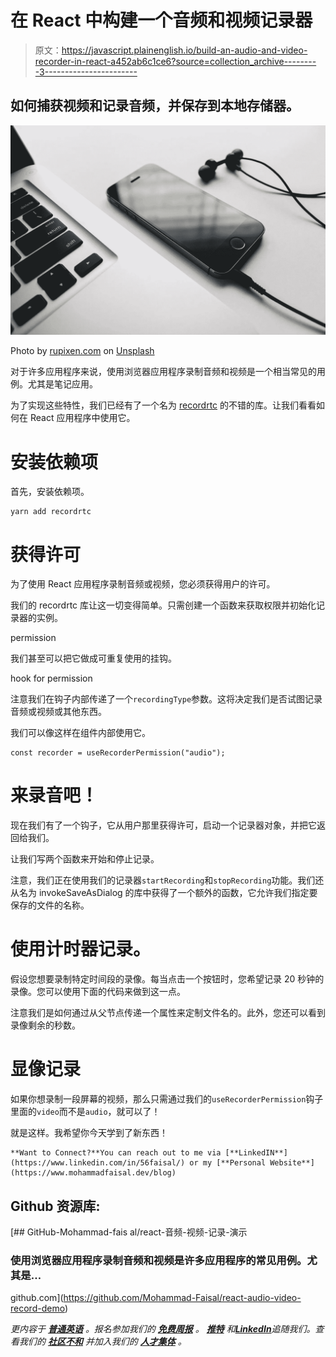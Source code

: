 # 在 React 中构建一个音频和视频记录器

> 原文：<https://javascript.plainenglish.io/build-an-audio-and-video-recorder-in-react-a452ab6c1ce6?source=collection_archive---------3----------------------->

## 如何捕获视频和记录音频，并保存到本地存储器。

![](img/4e617eda3f3bac49fcc377ff9c873d59.png)

Photo by [rupixen.com](https://unsplash.com/@rupixen?utm_source=unsplash&utm_medium=referral&utm_content=creditCopyText) on [Unsplash](https://unsplash.com/s/photos/technology?utm_source=unsplash&utm_medium=referral&utm_content=creditCopyText)

对于许多应用程序来说，使用浏览器应用程序录制音频和视频是一个相当常见的用例。尤其是笔记应用。

为了实现这些特性，我们已经有了一个名为 [recordrtc](https://www.npmjs.com/package/recordrtc) 的不错的库。让我们看看如何在 React 应用程序中使用它。

# 安装依赖项

首先，安装依赖项。

```
yarn add recordrtc
```

# 获得许可

为了使用 React 应用程序录制音频或视频，您必须获得用户的许可。

我们的 recordrtc 库让这一切变得简单。只需创建一个函数来获取权限并初始化记录器的实例。

permission

我们甚至可以把它做成可重复使用的挂钩。

hook for permission

注意我们在钩子内部传递了一个`recordingType`参数。这将决定我们是否试图记录音频或视频或其他东西。

我们可以像这样在组件内部使用它。

```
const recorder = useRecorderPermission("audio");
```

# 来录音吧！

现在我们有了一个钩子，它从用户那里获得许可，启动一个记录器对象，并把它返回给我们。

让我们写两个函数来开始和停止记录。

注意，我们正在使用我们的记录器`startRecording`和`stopRecording`功能。我们还从名为 invokeSaveAsDialog 的库中获得了一个额外的函数，它允许我们指定要保存的文件的名称。

# 使用计时器记录。

假设您想要录制特定时间段的录像。每当点击一个按钮时，您希望记录 20 秒钟的录像。您可以使用下面的代码来做到这一点。

注意我们是如何通过从父节点传递一个属性来定制文件名的。此外，您还可以看到录像剩余的秒数。

# 显像记录

如果你想录制一段屏幕的视频，那么只需通过我们的`useRecorderPermission`钩子里面的`video`而不是`audio`，就可以了！

就是这样。我希望你今天学到了新东西！

```
**Want to Connect?**You can reach out to me via [**LinkedIN**](https://www.linkedin.com/in/56faisal/) or my [**Personal Website**](https://www.mohammadfaisal.dev/blog)
```

## Github 资源库:

[](https://github.com/Mohammad-Faisal/react-audio-video-record-demo) [## GitHub-Mohammad-fais al/react-音频-视频-记录-演示

### 使用浏览器应用程序录制音频和视频是许多应用程序的常见用例。尤其是…

github.com](https://github.com/Mohammad-Faisal/react-audio-video-record-demo) 

*更内容于* [***普通英语***](https://plainenglish.io/) *。报名参加我们的* [***免费周报***](http://newsletter.plainenglish.io/) *。* [***推特***](https://twitter.com/inPlainEngHQ) *和*[***LinkedIn***](https://www.linkedin.com/company/inplainenglish/)*追随我们。查看我们的* [***社区不和***](https://discord.gg/GtDtUAvyhW) *并加入我们的* [***人才集体***](https://inplainenglish.pallet.com/talent/welcome) *。*